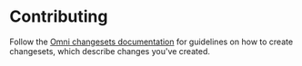 # Contributing

Follow the [Omni changesets documentation](https://docs.omni.dev/contributing/changesets) for guidelines on how to create changesets, which describe changes you've created.
